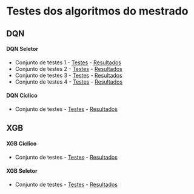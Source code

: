 # Testes dos algoritmos do mestrado

## DQN

#### DQN Seletor
- Conjunto de testes 1 - [Testes](/Testes%20DQN%20Seletor/Conjunto%20de%20testes%201) - [Resultados](https://wandb.ai/lincolnvs/dqn-seletor-conjunto-de-testes-1)
- Conjunto de testes 2 - [Testes]() - [Resultados](https://wandb.ai/lincolnvs/dqn-seletor-conjunto-de-testes-2)
- Conjunto de testes 3 - [Testes]() - [Resultados](https://wandb.ai/lincolnvs/dqn-seletor-conjunto-de-testes-3)
- Conjunto de testes 4 - [Testes]() - [Resultados](https://wandb.ai/lincolnvs/dqn-seletor-conjunto-de-testes-4)

#### DQN Cíclico
- Conjunto de testes - [Testes]() - [Resultados]()

## XGB
#### XGB Cíclico
- Conjunto de testes - [Testes]() - [Resultados]()

#### XGB Seletor
- Conjunto de testes - [Testes]() - [Resultados]()